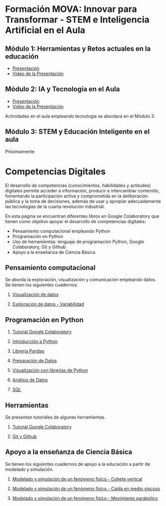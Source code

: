 # Formación MOVA: Innovar para Transformar - STEM e Inteligencia Artificial en el Aula

## Módulo 1: Herramientas y Retos actuales en la educación
- [Presentación](https://colab.research.google.com/github/FerneyOAmaya/Competencias-Digitales/blob/master/Modulo1_Presentacion.pdf)
- [Video de la Presentación](https://colab.research.google.com/github/FerneyOAmaya/Competencias-Digitales/blob/master/Modulo1_Video.mp4)

## Módulo 2: IA y Tecnología en el Aula
- [Presentación](https://colab.research.google.com/github/FerneyOAmaya/Competencias-Digitales/blob/master/Modulo2_Presentacion.pdf)
- [Video de la Presentación](https://colab.research.google.com/github/FerneyOAmaya/Competencias-Digitales/blob/master/Modulo2_Video.mp4)

Actividades en el aula empleando tecnología se abordará en el Módulo 3.

## Módulo 3: STEM y Educación Inteligente en el aula
Próximamente

# Competencias Digitales

El desarrollo de competencias (conocimientos, habilidades y actitudes) digitales permite acceder a información, producir e intercambiar contenido, fomentando la participación activa y comprometida en la deliberación pública y la toma de decisiones, además de usar y apropiar adecuadamente las tecnologías de la cuarta revolución industrial.

En esta página se encuentran diferentes libros en Google Colaboratory que tienen como objetivo apoyar el desarrollo de competencias digitales:
- Pensamiento computacional empleando Python
- Programación en Python
- Uso de herramientas: lenguaje de programación Python, Google Colaboratory, Git y Github.
- Apoyo a la enseñanza de Ciencia Básica

## Pensamiento computacional
Se aborda la exploración, visualización y comunicación empleando datos. Se tienen los siguientes cuadernos:

1. [Visualización de datos](https://colab.research.google.com/github/FerneyOAmaya/Competencias-Digitales/blob/master/0_Visualizacion.ipynb)

2. [Exploración de datos - Variabilidad](https://colab.research.google.com/github/FerneyOAmaya/Competencias-Digitales/blob/master/1_Exploracion_Variabilidad.ipynb)

## Programación en Python

1. [Tutorial Google Colaboratory](https://colab.research.google.com/github/FerneyOAmaya/Competencias-Digitales/blob/master/GoogleColaboratory.ipynb)

2. [Introducción a Python](https://colab.research.google.com/github/FerneyOAmaya/Competencias-Digitales/blob/master/0_Python.ipynb)

3. [Librería Pandas](https://colab.research.google.com/github/FerneyOAmaya/Competencias-Digitales/blob/master/Pandas.ipynb)

4. [Preparación de Datos](https://colab.research.google.com/github/FerneyOAmaya/Competencias-Digitales/blob/master/PreparacionDatos.ipynb)

5. [Visualización con librerías de Python](https://colab.research.google.com/github/FerneyOAmaya/Competencias-Digitales/blob/master/Visualizacion.ipynb)

6. [Análisis de Datos](https://colab.research.google.com/github/FerneyOAmaya/Competencias-Digitales/blob/master/AnalisisDatos.ipynb)

7. [SQL](https://colab.research.google.com/github/FerneyOAmaya/Competencias-Digitales/blob/master/SQL.ipynb)


## Herramientas
Se presentan tutoriales de algunas herramientas.

1. [Tutorial Google Colaboratory](https://colab.research.google.com/github/FerneyOAmaya/Competencias-Digitales/blob/master/GoogleColaboratory.ipynb)

2. [Git y Github](https://github.com/FerneyOAmaya/Competencias-Digitales/blob/master/0_GitGithub.pdf)

## Apoyo a la enseñanza de Ciencia Básica
Se tienen los siguientes cuadernos de apoyo a la educación a partir de modelado y simulación.

1. [Modelado y simulación de un fenómeno físico - Cohete vertical](https://colab.research.google.com/github/FerneyOAmaya/Competencias-Digitales/blob/master/Cohete.ipynb)

2. [Modelado y simulación de un fenómeno físico - Caida en medio viscoso](https://colab.research.google.com/github/FerneyOAmaya/Competencias-Digitales/blob/master/Caida_friccion.ipynb)

3. [Modelado y simulación de un fenómeno físico - Movimiento parabólico](https://colab.research.google.com/github/FerneyOAmaya/Competencias-Digitales/blob/master/Parabolico.ipynb)
